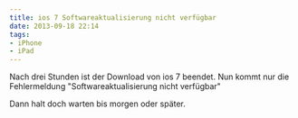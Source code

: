 ```yaml
---
title: ios 7 Softwareaktualisierung nicht verfügbar
date: 2013-09-18 22:14
tags:
- iPhone
- iPad
---
```

Nach drei Stunden ist der Download von ios 7 beendet. Nun kommt nur die Fehlermeldung "Softwareaktualisierung nicht verfügbar"

Dann halt doch warten bis morgen oder später.